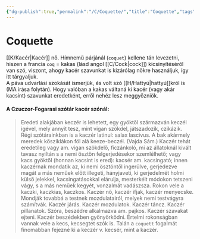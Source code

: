 ```yaml
---
{"dg-publish":true,"permalink":"/C/Coquette/","title":"Coquette","tags":["dg_uploaded"],"created":"2023-10-13T01:32","updated":"2023-10-25T01:11"}
---
```



# Coquette

[[K/Kacér\|Kacér]] nő. Hímnemű párjánál (`coquet`) kellene tán levezetni, hiszen a francia `coq` = kakas (lásd angol [[C/Cock\|cock]]) kicsinyítéséről van szó, viszont, ahogy kacér szavunkat is kizárólag nőkre használjuk, így itt tárgyaljuk.  
A páva udvarlási szokását ismerjük, és volt szó [[H/Hattyú\|hattyú]]król is (MA írása folytán). Hogy valóban a kakas váltaná ki kacér (vagy akár kacsint) szavunkat eredetként, erről nehéz lesz meggyőzniök.

#### A Czuczor-Fogarasi szótár kacér szónál:  

> Eredeti alakjában keczér is lehetett, egy gyöktől származván keczél igével, mely annyit tesz, mint vigan szökdel, játszadozik, czikázik. Régi szótárainkban is a kaczér latinul: salax lascivus. A bak akármely meredek kősziklákon föl alá keeze-beczél. (Vajda Sám.) Kaczér tehát eredetileg vagy am. vigan szökdelő, ficzánkoló, mi az állatoknál kivált tavasz nyiltán s a nemi ösztön felgerjedésekor szemlélhető; vagy kacs gyöktől (honnan kacsint is ered): kacsér am. kacsingató; innen kaczérnak mondatik az, ki nemi ösztöntől ingerülve, gerjedezve magát a más neműek előtt illegeti, hányjaveti, ki gerjedelmét holmi külső jelekkel, kacsingatásokkal elárulja, mesterkélt módokon tetszeni vágy, s a más neműek kegyét, vonzalmát vadászsza. Rokon vele a kaczki, kaczkias, kaczkos. Kaczér nő, kaczér ifjak, kaczér menyecske. Mondják tovabbá a testnek mozdulatairól, melyek nemi testvágyra számítvák. Kaczér járás. Kaczér mozdulatok. Kaczér táncz. Kaczér pillanatok. Szóra, beszédre alkalmazva am. pajkos. Kaczér szavakat ejteni. Kaczér beszédekben gyönyörködni. Értelmi rokonságban vannak vele a kecs, kecsegtet szók is. Talán a `coquett` fogalmát finomabban fejezné ki a keczér v. kecsér, mint a kaczér.  